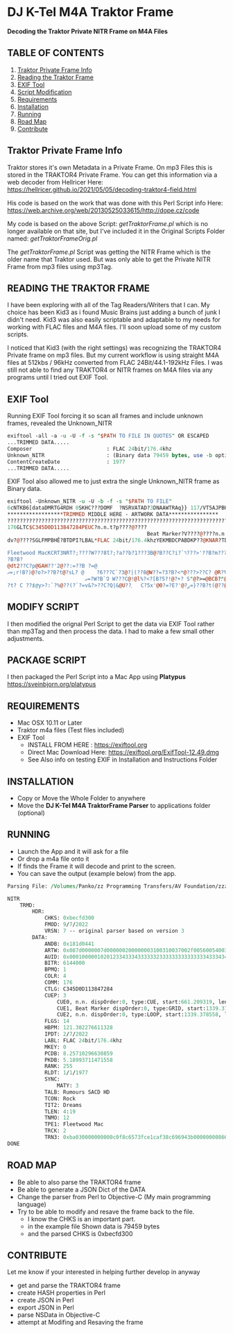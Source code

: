 # DJ K-Tel M4A Traktor Frame

**Decoding the Traktor Private NITR Frame on M4A Files**

## TABLE OF CONTENTS

1. [Traktor Private Frame Info](#privFrameInfo )
2. [Reading the Traktor Frame](#readFrame)
3. [EXIF Tool](#exifTool)
4. [Script Modification](#scriptMod)
5. [Requirements](#require)
6. [Installation](#install)
7. [Running](#running)
8. [Road Map](#roadMap)
9. [Contribute](#contribute)

Traktor Private Frame Info
--------------------------

Traktor stores it's own Metadata in a Private Frame.
 On mp3 Files this is stored in the TRAKTOR4 Private Frame.
 You can get this information via a web decoder from Hellricer Here: <https://hellricer.github.io/2021/05/05/decoding-traktor4-field.html>

His code is based on the work that was done with this Perl Script info Here:
 <https://web.archive.org/web/20130525033615/http://dope.cz/code>

My code is based on the above Script: *getTraktorFrame.pl* which is no longer available on that site, but I've included it in the Original Scripts Folder named: *getTraktorFrameOrig.pl*

The *getTraktorFrame.pl* Script was getting the NITR Frame which is the older name that Traktor used. But was only able to get the Private NITR Frame from mp3 files using mp3Tag.

READING THE TRAKTOR FRAME
-------------------------

 I have been exploring with all of the Tag Readers/Writers that I can. My choice has been Kid3 as i found Music Brains just adding a bunch of junk I didn't need. Kid3 was also easily scriptable and adaptable to my needs for working with FLAC files and M4A files. I'll soon upload some of my custom scripts. 

I noticed that Kid3 (with the right settings) was recognizing the TRAKTOR4 Private frame on mp3 files. But my current workflow is using straight M4A files at 512kbs / 96kHz converted from FLAC 24Bit/44.1-192kHz Files.
 I was still not able to find any TRAKTOR4 or NITR frames on M4A files via any programs until I tried out EXIF Tool.

EXIF Tool
---------

Running EXIF Tool forcing it so scan all frames and include unknown frames, revealed the Unknown\_NITR

```perl
exiftool -all -a -u -U -f -s "$PATH TO FILE IN QUOTES" OR ESCAPED
...TRIMMED DATA.....
Composer                        : FLAC 24bit/176.4khz
Unknown_NITR                    : (Binary data 79459 bytes, use -b option to extract)
ContentCreateDate               : 1977
...TRIMMED DATA.....
```

EXIF Tool also allowed me to just extra the single Unknown\_NITR frame as Binary data.

```perl
exiftool -Unknown_NITR -u -U -b -f -s "$PATH TO FILE" 
6cNTKB6[dataDMRTG4RDH 0SKHC???DOMF	?NSRVATAD?3DNAAWTRAq}} 117/VT5AJPBHDST53A13UP2BBNPVZC1C??????????????????????????????????????????????????????????????????????
******************TRIMMED MIDDLE HERE - ARTWORK DATA****************
??????????????????????????????????????????????????????????????????????????????????????????????????????????????DIUA#434333#3333333C3CC333B234CC33334ED34434344D#434444D3D3333DC33ES33C33DUUDC43335DDC43##D4D33###4DC332"3C22"33"#3#2#"#2#B222232223C22"234DCC33233#33#433#33433333344344D34DC34DfSSCC223TETDC33T44333##4DED43##DDD33333D4D3322#33C22222DDCCC22DC23DC34D3!RTIB?]QMPB??RLOCMMOC
176GLTC$C345D0D113847284PEUC?n.n.t?p????@????
                                             Beat Marker?V????@????n.n.?V????@
dv?@????SGLFMPBHĚ?BTDPI?LBAL*FLAC 24bit/176.4khzYEKMBDCPABDKP??@KNAR?TDLR?CNYSYTAMBLAT"Rumours SACD HDNOCT
                                                                                                          Rock2TITDreamsNELTOMNT
Fleetwood MacKCRT3NRT?;????W???8Ɩ?;?a??b?1???3B@?B??C?i?`ד???>'??B?m????2??3C??5?????`@?@??'??|?B@?@j?I??0@̧?=?                  1EPT
?B?B?
@dt2??C?p@GAH??'2@??:=??B ?=@
ޣ=;r!B?)@?o?>??B?t@?sL? @    ?6???C`?3@?|(??8@W??=?3?B?<*@???>??C? @R?%???I=???B,'@???>ͼ?B p ??K?@y'@
                         ޠ=?W?B`Չ W???C@!@l%?<?[B?5?!@?+? S"@?>=@BCB?׃"@?g??-(C`??#@???Ć$@Л
?t?	C ??$@y>?:`?%@??(?`?=v&?>??C?Q|&@U??֧	C?5x'@0?=?E?'@?ږ=}??B?t(@??@?C?h?(@??;? ******************TRIMMED TO END FROM HERE - UNKNOWN DATA (TRANSIENTS?) ***************
```

MODIFY SCRIPT
-------------

I then modified the orignal Perl Script to get the data via EXIF Tool rather than mp3Tag and then process the data. I had to make a few small other adjustments.

## PACKAGE SCRIPT
I then packaged the Perl Script into a Mac App using 
**Platypus** https://sveinbjorn.org/platypus

<h2 id="require">REQUIREMENTS</h2>

- Mac OSX 10.11 or Later
- Traktor m4a files (Test files included)
- EXIF Tool
    - INSTALL FROM HERE : https://exiftool.org
    - Direct Mac Download Here: https://exiftool.org/ExifTool-12.49.dmg
    - See Also info on testing EXIF in Installation and Instructions Folder

INSTALLATION
------------

* Copy or Move the Whole Folder to anywhere
* Move the **DJ K-Tel M4A TraktorFrame Parser** to applications folder (optional)

<h2 id="running">RUNNING</h2>

- Launch the App and it will ask for a file
- Or drop a m4a file onto it
- If finds the Frame it will decode and print to the screen.
- You can save the output (example below) from the app.

```perl
Parsing File: /Volumes/Panko/zz Programming Transfers/AV Foundation/zzzz Audio Metadata/Traktor Frame/DJ K-Tel M4A Traktor Frame/Dreams.m4a

NITR
	TRMD:
		HDR:
			CHKS: 0xbecfd300
			FMOD: 9/7/2022
			VRSN: 7 -- original parser based on version 3
		DATA:
			ANDB: 0x181d0441
			ARTW: 0x087d0000007d000000200000003100310037002f0056005400350041004a...
			AUID: 0x000100000102012334333433333323333333333333334333434333333342...
			BITR: 6144000
			BPMQ: 1
			COLR: 4
			COMM: 176
			CTLG: C345D0D113847284
			CUEP: 3
				CUE0, n.n. dispOrder:0, type:CUE, start:661.209319, len:0, repeats:-1, hotcue:1
				CUE1, Beat Marker dispOrder:0, type:GRID, start:1339.378558, len:0, repeats:-1, hotcue:0
				CUE2, n.n. dispOrder:0, type:LOOP, start:1339.378558, len:7914.113624, repeats:-1, hotcue:2
			FLGS: 14
			HBPM: 121.302276611328
			IPDT: 2/7/2022
			LABL: FLAC 24bit/176.4khz
			MKEY: 0
			PCDB: 8.25710296630859
			PKDB: 5.18993711471558
			RANK: 255
			RLDT: 1/1/1977
			SYNC:
				MATY: 3
			TALB: Rumours SACD HD
			TCON: Rock
			TIT2: Dreams
			TLEN: 4:19
			TNMO: 12
			TPE1: Fleetwood Mac
			TRCK: 2
			TRN3: 0xba030000000000c0f8c6573fce1caf38c696943b000000008661e83f62d9...
DONE
```

ROAD MAP
--------

* Be able to also parse the TRAKTOR4 frame
* Be able to generate a JSON Dict of the DATA
* Change the parser from Perl to Objective-C (My main programming language)
* Try to be able to modify and resave the frame back to the file. 
  * I know the CHKS is an important part.
  * in the example file Shown data is 79459 bytes
  * and the parsed CHKS is 0xbecfd300

CONTRIBUTE
----------

Let me know if your interested in helping further develop in anyway

* get and parse the TRAKTOR4 frame
* create HASH properties in Perl
* create JSON in Perl
* export JSON in Perl
* parse NSData in Objective-C
* attempt at Modifing and Resaving the frame